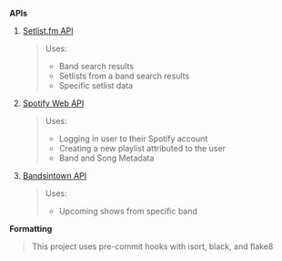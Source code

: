 **APIs**

1. [Setlist.fm API](https://api.setlist.fm/docs/1.0/index.html)
   > Uses:
   >
   > - Band search results
   > - Setlists from a band search results
   > - Specific setlist data
2. [Spotify Web API](https://developer.spotify.com/documentation/web-api/)
   > Uses:
   >
   > - Logging in user to their Spotify account
   > - Creating a new playlist attributed to the user
   > - Band and Song Metadata
3. [Bandsintown API](https://app.swaggerhub.com/apis-docs/Bandsintown/PublicAPI/3.0.1)
   > Uses:
   >
   > - Upcoming shows from specific band

**Formatting**

> This project uses pre-commit hooks with isort, black, and flake8
